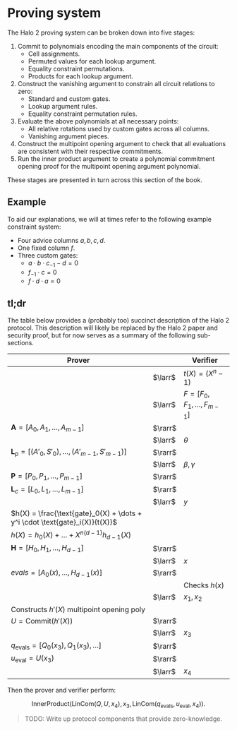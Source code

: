 # Proving system

The Halo 2 proving system can be broken down into five stages:

1. Commit to polynomials encoding the main components of the circuit:
   - Cell assignments.
   - Permuted values for each lookup argument.
   - Equality constraint permutations.
   - Products for each lookup argument.
2. Construct the vanishing argument to constrain all circuit relations to zero:
   - Standard and custom gates.
   - Lookup argument rules.
   - Equality constraint permutation rules.
3. Evaluate the above polynomials at all necessary points:
   - All relative rotations used by custom gates across all columns.
   - Vanishing argument pieces.
4. Construct the multipoint opening argument to check that all evaluations are consistent
   with their respective commitments.
5. Run the inner product argument to create a polynomial commitment opening proof for the
   multipoint opening argument polynomial.

These stages are presented in turn across this section of the book.

## Example

To aid our explanations, we will at times refer to the following example constraint
system:

- Four advice columns $a, b, c, d$.
- One fixed column $f$.
- Three custom gates:
  - $a \cdot b \cdot c_{-1} - d = 0$
  - $f_{-1} \cdot c = 0$
  - $f \cdot d \cdot a = 0$

## tl;dr

The table below provides a (probably too) succinct description of the Halo 2 protocol.
This description will likely be replaced by the Halo 2 paper and security proof, but for
now serves as a summary of the following sub-sections.

| Prover                                                                      |         | Verifier                           |
| --------------------------------------------------------------------------- | ------- | ---------------------------------- |
|                                                                             | $\larr$ | $t(X) = (X^n - 1)$                 |
|                                                                             | $\larr$ | $F = [F_0, F_1, \dots, F_{m - 1}]$ |
| $\mathbf{A} = [A_0, A_1, \dots, A_{m - 1}]$                                 | $\rarr$ |                                    |
|                                                                             | $\larr$ | $\theta$                           |
| $\mathbf{L}_p = [(A'_0, S'_0), \dots, (A'_{m - 1}, S'_{m - 1})]$            | $\rarr$ |                                    |
|                                                                             | $\larr$ | $\beta, \gamma$                    |
| $\mathbf{P} = [P_0, P_1, \dots, P_{m - 1}]$                                 | $\rarr$ |                                    |
| $\mathbf{L}_c = [L_0, L_1, \dots, L_{m - 1}]$                               | $\rarr$ |                                    |
|                                                                             | $\larr$ | $y$                                |
| $h(X) = \frac{\text{gate}_0(X) + \dots + y^i \cdot \text{gate}_i(X)}{t(X)}$ |         |                                    |
| $h(X) = h_0(X) + \dots + X^{n(d-1)} h_{d-1}(X)$                             |         |                                    |
| $\mathbf{H} = [H_0, H_1, \dots, H_{d-1}]$                                   | $\rarr$ |                                    |
|                                                                             | $\larr$ | $x$                                |
| $evals = [A_0(x), \dots, H_{d - 1}(x)]$                                     | $\rarr$ |                                    |
|                                                                             |         | Checks $h(x)$                      |
|                                                                             | $\larr$ | $x_1, x_2$                         |
| Constructs $h'(X)$ multipoint opening poly                                  |         |                                    |
| $U = \text{Commit}(h'(X))$                                                  | $\rarr$ |                                    |
|                                                                             | $\larr$ | $x_3$                              |
| $q_\text{evals} = [Q_0(x_3), Q_1(x_3), \dots]$                              | $\rarr$ |                                    |
| $u_\text{eval} = U(x_3)$                                                    | $\rarr$ |                                    |
|                                                                             | $\larr$ | $x_4$                              |

Then the prover and verifier perform:

$$\text{InnerProduct}(\text{LinCom}(Q, U, x_4), x_3, \text{LinCom}(q_\text{evals}, u_\text{eval}, x_4)).$$

> TODO: Write up protocol components that provide zero-knowledge.
